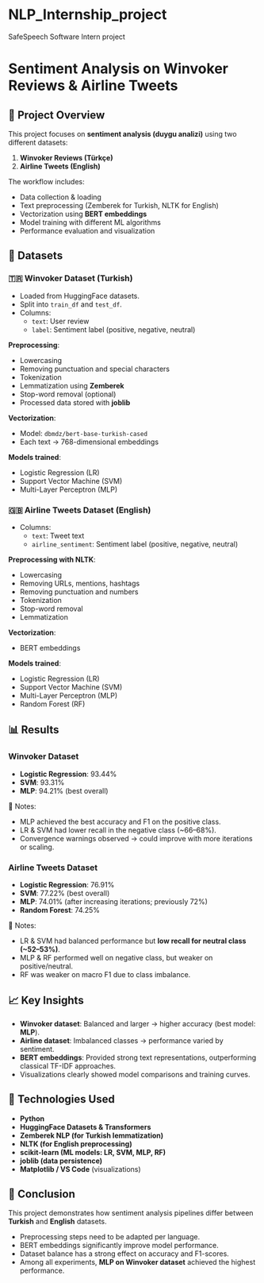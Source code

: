# NLP_Internship_project
SafeSpeech Software Intern project

# Sentiment Analysis on Winvoker Reviews & Airline Tweets  

## 📌 Project Overview  
This project focuses on **sentiment analysis (duygu analizi)** using two different datasets:  

1. **Winvoker Reviews (Türkçe)**  
2. **Airline Tweets (English)**  

The workflow includes:  
- Data collection & loading  
- Text preprocessing (Zemberek for Turkish, NLTK for English)  
- Vectorization using **BERT embeddings**  
- Model training with different ML algorithms  
- Performance evaluation and visualization  


## 📂 Datasets  

### 🇹🇷 Winvoker Dataset (Turkish)  
- Loaded from HuggingFace datasets.  
- Split into `train_df` and `test_df`.  
- Columns:  
  - `text`: User review  
  - `label`: Sentiment label (positive, negative, neutral)  

**Preprocessing**:  
- Lowercasing  
- Removing punctuation and special characters  
- Tokenization  
- Lemmatization using **Zemberek**  
- Stop-word removal (optional)  
- Processed data stored with **joblib**  

**Vectorization**:  
- Model: `dbmdz/bert-base-turkish-cased`  
- Each text → 768-dimensional embeddings  

**Models trained**:  
- Logistic Regression (LR)  
- Support Vector Machine (SVM)  
- Multi-Layer Perceptron (MLP)  


### 🇬🇧 Airline Tweets Dataset (English)  
- Columns:  
  - `text`: Tweet text  
  - `airline_sentiment`: Sentiment label (positive, negative, neutral)  

**Preprocessing with NLTK**:  
- Lowercasing  
- Removing URLs, mentions, hashtags  
- Removing punctuation and numbers  
- Tokenization  
- Stop-word removal  
- Lemmatization  

**Vectorization**:  
- BERT embeddings  

**Models trained**:  
- Logistic Regression (LR)  
- Support Vector Machine (SVM)  
- Multi-Layer Perceptron (MLP)  
- Random Forest (RF)  


## 📊 Results  

### Winvoker Dataset  
- **Logistic Regression**: 93.44%  
- **SVM**: 93.31%  
- **MLP**: 94.21% (best overall)  

🔎 Notes:  
- MLP achieved the best accuracy and F1 on the positive class.  
- LR & SVM had lower recall in the negative class (~66–68%).  
- Convergence warnings observed → could improve with more iterations or scaling.  


### Airline Tweets Dataset  
- **Logistic Regression**: 76.91%  
- **SVM**: 77.22% (best overall)  
- **MLP**: 74.01% (after increasing iterations; previously 72%)  
- **Random Forest**: 74.25%  

🔎 Notes:  
- LR & SVM had balanced performance but **low recall for neutral class (~52–53%)**.  
- MLP & RF performed well on negative class, but weaker on positive/neutral.  
- RF was weaker on macro F1 due to class imbalance.  


## 📈 Key Insights  
- **Winvoker dataset**: Balanced and larger → higher accuracy (best model: **MLP**).  
- **Airline dataset**: Imbalanced classes → performance varied by sentiment.  
- **BERT embeddings**: Provided strong text representations, outperforming classical TF-IDF approaches.  
- Visualizations clearly showed model comparisons and training curves.  


## 🚀 Technologies Used  
- **Python**  
- **HuggingFace Datasets & Transformers**  
- **Zemberek NLP (for Turkish lemmatization)**  
- **NLTK (for English preprocessing)**  
- **scikit-learn (ML models: LR, SVM, MLP, RF)**  
- **joblib (data persistence)**  
- **Matplotlib / VS Code** (visualizations)  


## 📜 Conclusion  
This project demonstrates how sentiment analysis pipelines differ between **Turkish** and **English** datasets.  
- Preprocessing steps need to be adapted per language.  
- BERT embeddings significantly improve model performance.  
- Dataset balance has a strong effect on accuracy and F1-scores.  
- Among all experiments, **MLP on Winvoker dataset** achieved the highest performance.  
